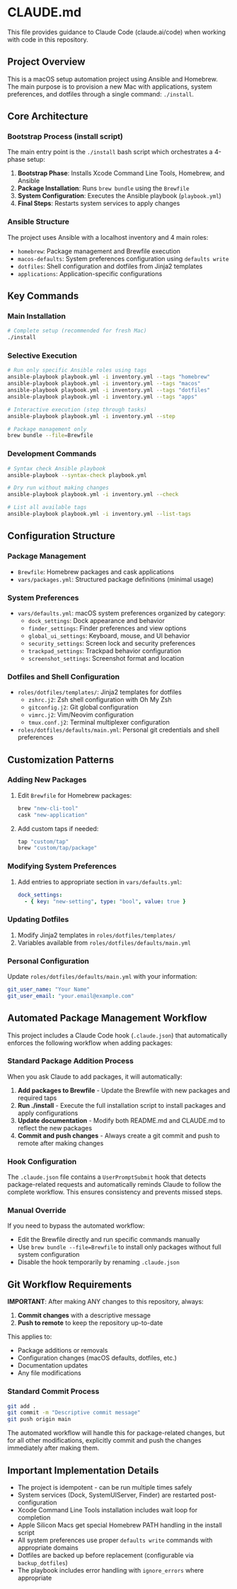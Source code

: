 # CLAUDE.md

This file provides guidance to Claude Code (claude.ai/code) when working with code in this repository.

## Project Overview

This is a macOS setup automation project using Ansible and Homebrew. The main purpose is to provision a new Mac with applications, system preferences, and dotfiles through a single command: `./install`.

## Core Architecture

### Bootstrap Process (install script)
The main entry point is the `./install` bash script which orchestrates a 4-phase setup:
1. **Bootstrap Phase**: Installs Xcode Command Line Tools, Homebrew, and Ansible
2. **Package Installation**: Runs `brew bundle` using the `Brewfile`
3. **System Configuration**: Executes the Ansible playbook (`playbook.yml`)
4. **Final Steps**: Restarts system services to apply changes

### Ansible Structure
The project uses Ansible with a localhost inventory and 4 main roles:
- `homebrew`: Package management and Brewfile execution
- `macos-defaults`: System preferences configuration using `defaults write`
- `dotfiles`: Shell configuration and dotfiles from Jinja2 templates
- `applications`: Application-specific configurations

## Key Commands

### Main Installation
```bash
# Complete setup (recommended for fresh Mac)
./install
```

### Selective Execution
```bash
# Run only specific Ansible roles using tags
ansible-playbook playbook.yml -i inventory.yml --tags "homebrew"
ansible-playbook playbook.yml -i inventory.yml --tags "macos"
ansible-playbook playbook.yml -i inventory.yml --tags "dotfiles"
ansible-playbook playbook.yml -i inventory.yml --tags "apps"

# Interactive execution (step through tasks)
ansible-playbook playbook.yml -i inventory.yml --step

# Package management only
brew bundle --file=Brewfile
```

### Development Commands
```bash
# Syntax check Ansible playbook
ansible-playbook --syntax-check playbook.yml

# Dry run without making changes
ansible-playbook playbook.yml -i inventory.yml --check

# List all available tags
ansible-playbook playbook.yml -i inventory.yml --list-tags
```

## Configuration Structure

### Package Management
- `Brewfile`: Homebrew packages and cask applications
- `vars/packages.yml`: Structured package definitions (minimal usage)

### System Preferences
- `vars/defaults.yml`: macOS system preferences organized by category:
  - `dock_settings`: Dock appearance and behavior
  - `finder_settings`: Finder preferences and view options
  - `global_ui_settings`: Keyboard, mouse, and UI behavior
  - `security_settings`: Screen lock and security preferences
  - `trackpad_settings`: Trackpad behavior configuration
  - `screenshot_settings`: Screenshot format and location

### Dotfiles and Shell Configuration
- `roles/dotfiles/templates/`: Jinja2 templates for dotfiles
  - `zshrc.j2`: Zsh shell configuration with Oh My Zsh
  - `gitconfig.j2`: Git global configuration
  - `vimrc.j2`: Vim/Neovim configuration
  - `tmux.conf.j2`: Terminal multiplexer configuration
- `roles/dotfiles/defaults/main.yml`: Personal git credentials and shell preferences

## Customization Patterns

### Adding New Packages
1. Edit `Brewfile` for Homebrew packages:
   ```ruby
   brew "new-cli-tool"
   cask "new-application"
   ```
2. Add custom taps if needed:
   ```ruby
   tap "custom/tap"
   brew "custom/tap/package"
   ```

### Modifying System Preferences
1. Add entries to appropriate section in `vars/defaults.yml`:
   ```yaml
   dock_settings:
     - { key: "new-setting", type: "bool", value: true }
   ```

### Updating Dotfiles
1. Modify Jinja2 templates in `roles/dotfiles/templates/`
2. Variables available from `roles/dotfiles/defaults/main.yml`

### Personal Configuration
Update `roles/dotfiles/defaults/main.yml` with your information:
```yaml
git_user_name: "Your Name"
git_user_email: "your.email@example.com"
```

## Automated Package Management Workflow

This project includes a Claude Code hook (`.claude.json`) that automatically enforces the following workflow when adding packages:

### Standard Package Addition Process
When you ask Claude to add packages, it will automatically:
1. **Add packages to Brewfile** - Update the Brewfile with new packages and required taps
2. **Run ./install** - Execute the full installation script to install packages and apply configurations
3. **Update documentation** - Modify both README.md and CLAUDE.md to reflect the new packages
4. **Commit and push changes** - Always create a git commit and push to remote after making changes

### Hook Configuration
The `.claude.json` file contains a `UserPromptSubmit` hook that detects package-related requests and automatically reminds Claude to follow the complete workflow. This ensures consistency and prevents missed steps.

### Manual Override
If you need to bypass the automated workflow:
- Edit the Brewfile directly and run specific commands manually
- Use `brew bundle --file=Brewfile` to install only packages without full system configuration
- Disable the hook temporarily by renaming `.claude.json`

## Git Workflow Requirements

**IMPORTANT**: After making ANY changes to this repository, always:
1. **Commit changes** with a descriptive message
2. **Push to remote** to keep the repository up-to-date

This applies to:
- Package additions or removals
- Configuration changes (macOS defaults, dotfiles, etc.)
- Documentation updates
- Any file modifications

### Standard Commit Process
```bash
git add .
git commit -m "Descriptive commit message"
git push origin main
```

The automated workflow will handle this for package-related changes, but for all other modifications, explicitly commit and push the changes immediately after making them.

## Important Implementation Details

- The project is idempotent - can be run multiple times safely
- System services (Dock, SystemUIServer, Finder) are restarted post-configuration
- Xcode Command Line Tools installation includes wait loop for completion
- Apple Silicon Macs get special Homebrew PATH handling in the install script
- All system preferences use proper `defaults write` commands with appropriate domains
- Dotfiles are backed up before replacement (configurable via `backup_dotfiles`)
- The playbook includes error handling with `ignore_errors` where appropriate
